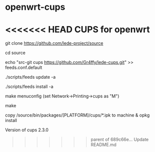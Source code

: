 # openwrt-cups

<<<<<<< HEAD
CUPS for openwrt
=======
git clone https://github.com/lede-project/source

cd source

echo "src-git cups https://github.com/Gr4ffy/lede-cups.git" >> feeds.conf.default

./scripts/feeds update -a

./scripts/feeds install -a

make menuconfig (set Network->Printing->cups as "M")

make

copy /source/bin/packages/[PLATFORM]/cups/*.ipk to machine & opkg install 


Version of cups 2.3.0
>>>>>>> parent of 689c66e... Update README.md
